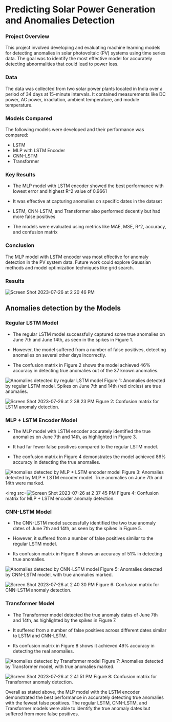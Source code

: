 # Predicting Solar Power Generation and Anomalies Detection
### Project Overview
This project involved developing and evaluating machine learning models for detecting anomalies in solar photovoltaic (PV) systems using time series data. The goal was to identify the most effective model for accurately detecting abnormalities that could lead to power loss.

### Data
The data was collected from two solar power plants located in India over a period of 34 days at 15-minute intervals. It contained measurements like DC power, AC power, irradiation, ambient temperature, and module temperature.

### Models Compared
The following models were developed and their performance was compared:

* LSTM
* MLP with LSTM Encoder
* CNN-LSTM
* Transformer
  
### Key Results
* The MLP model with LSTM encoder showed the best performance with lowest error and highest R^2 value of 0.9661
  
* It was effective at capturing anomalies on specific dates in the dataset
  
* LSTM, CNN-LSTM, and Transformer also performed decently but had more false positives
  
* The models were evaluated using metrics like MAE, MSE, R^2, accuracy, and confusion matrix
  
### Conclusion
The MLP model with LSTM encoder was most effective for anomaly detection in the PV system data. Future work could explore Gaussian methods and model optimization techniques like grid search.

### Results

![Screen Shot 2023-07-26 at 2 20 46 PM](https://github.com/shripalshaha1/Data_Mining_Project/assets/113332807/eed2028c-e2d5-4bf7-8200-f3bff67ef215)

## Anomalies detection by the Models

### Regular LSTM Model

* The regular LSTM model successfully captured some true anomalies on June 7th and June 14th, as seen in the spikes in Figure 1.

* However, the model suffered from a number of false positives, detecting anomalies on several other days incorrectly.

* The confusion matrix in Figure 2 shows the model achieved 46% accuracy in detecting true anomalies out of the 37 known anomalies.

![Anomalies detected by regular LSTM model](https://github.com/shripalshaha1/Data_Mining_Project/assets/113332807/209a0ef5-7cd0-41c4-814c-7caa0bffa4db)
Figure 1: Anomalies detected by regular LSTM model. Spikes on June 7th and 14th (red circles) are true anomalies.

![Screen Shot 2023-07-26 at 2 38 23 PM](https://github.com/shripalshaha1/Data_Mining_Project/assets/113332807/51bd4699-68df-42a9-958a-347a6c35e020)
Figure 2: Confusion matrix for LSTM anomaly detection.

### MLP + LSTM Encoder Model

* The MLP model with LSTM encoder accurately identified the true anomalies on June 7th and 14th, as highlighted in Figure 3.

* It had far fewer false positives compared to the regular LSTM model.

* The confusion matrix in Figure 4 demonstrates the model achieved 86% accuracy in detecting the true anomalies.

![Anomalies detected by MLP + LSTM encoder model](https://github.com/shripalshaha1/Data_Mining_Project/assets/113332807/dee7cbf4-5ffa-4080-93ff-7046ede56e60)
Figure 3: Anomalies detected by MLP + LSTM encoder model. True anomalies on June 7th and 14th were marked.

<img src=![Screen Shot 2023-07-26 at 2 37 45 PM](https://github.com/shripalshaha1/Data_Mining_Project/assets/113332807/e45712c7-8d54-4c7c-8540-3e5d7d8790e3)
Figure 4: Confusion matrix for MLP + LSTM encoder anomaly detection.

### CNN-LSTM Model

* The CNN-LSTM model successfully identified the two true anomaly dates of June 7th and 14th, as seen by the spikes in Figure 5.

* However, it suffered from a number of false positives similar to the regular LSTM model.

* Its confusion matrix in Figure 6 shows an accuracy of 51% in detecting true anomalies.

![Anomalies detected by CNN-LSTM model](https://github.com/shripalshaha1/Data_Mining_Project/assets/113332807/dc782266-cb8a-402f-a00b-a37fc9eb2c04)
Figure 5: Anomalies detected by CNN-LSTM model, with true anomalies marked.

![Screen Shot 2023-07-26 at 2 40 30 PM](https://github.com/shripalshaha1/Data_Mining_Project/assets/113332807/9e25bb0f-5129-49ed-a339-873eea9548dd)
Figure 6: Confusion matrix for CNN-LSTM anomaly detection.

### Transformer Model

* The Transformer model detected the true anomaly dates of June 7th and 14th, as highlighted by the spikes in Figure 7.

* It suffered from a number of false positives across different dates similar to LSTM and CNN-LSTM.

* Its confusion matrix in Figure 8 shows it achieved 49% accuracy in detecting the real anomalies.

![Anomalies detected by Transformer model](https://github.com/shripalshaha1/Data_Mining_Project/assets/113332807/773e21ea-0750-4545-bfe5-e5a13e96b20c)
Figure 7: Anomalies detected by Transformer model, with true anomalies marked.

![Screen Shot 2023-07-26 at 2 41 51 PM](https://github.com/shripalshaha1/Data_Mining_Project/assets/113332807/4c603abb-032e-46be-b48f-efad150b14fd)
Figure 8: Confusion matrix for Transformer anomaly detection.

Overall as stated above, the MLP model with the LSTM encoder demonstrated the best performance in accurately detecting true anomalies with the fewest false positives. The regular LSTM, CNN-LSTM, and Transformer models were able to identify the true anomaly dates but suffered from more false positives.
